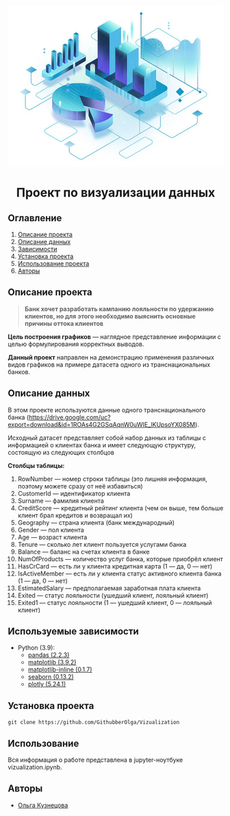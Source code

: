 ![](image.png)
# <center> Проект по визуализации данных </center>
## Оглавление
1. [Описание проекта](#Описание-проекта)
2. [Описание данных](#Описание-данных)
3. [Зависимости](#Зависимости)
4. [Установка проекта](#Установка-проекта)
5. [Использование проекта](#Использование-проекта)
6. [Авторы](#Авторы)

## Описание проекта

> **Банк хочет разработать кампанию лояльности по удержанию клиентов, но для этого необходимо выяснить основные причины оттока клиентов** 

**Цель построения графиков** — наглядное представление информации с целью формулирования корректных выводов.


**Данный проект** направлен на демонстрацию применения различных видов графиков на примере датасета одного из транснациональных банков.


## Описание данных
В этом проекте используются данные одного транснационального банка (https://drive.google.com/uc?export=download&id=1ROAs4G2GSqAqnW0uWIE_lKUpsoYX085M).

Исходный датасет представляет собой набор данных из таблицы с информацией о клиентах банка и имеет следующую структуру, состоящую из следующих столбцов 

**Столбцы таблицы:**

1.	RowNumber — номер строки таблицы (это лишняя информация, поэтому можете сразу от неё избавиться)
2.	CustomerId — идентификатор клиента
3.	Surname — фамилия клиента
4.	CreditScore — кредитный рейтинг клиента (чем он выше, тем больше клиент брал кредитов и возвращал их)
5.	Geography — страна клиента (банк международный)
6.	Gender — пол клиента
7.	Age — возраст клиента
8.	Tenure — сколько лет клиент пользуется услугами банка
9.	Balance — баланс на счетах клиента в банке
10.	NumOfProducts — количество услуг банка, которые приобрёл клиент
11.	HasCrCard — есть ли у клиента кредитная карта (1 — да, 0 — нет)
12.	IsActiveMember — есть ли у клиента статус активного клиента банка (1 — да, 0 — нет)
13.	EstimatedSalary — предполагаемая заработная плата клиента
14.	Exited — статус лояльности (ушедший клиент, лояльный клиент)
15.	Exited1 — статус лояльности (1 — ушедший клиент, 0 — лояльный клиент)


## Используемые зависимости
* Python (3.9):
    * [pandas (2.2.3)](https://pandas.pydata.org)
    * [matplotlib (3.9.2)](https://matplotlib.org)
    * [matplotlib-inline (0.1.7)](https://matplotlib.org)
    * [seaborn (0.13.2)](https://seaborn.pydata.org)
    * [plotly (5.24.1)](https://plotly.com/python/)


## Установка проекта

```
git clone https://github.com/GithubberOlga/Vizualization
```

## Использование
Вся информация о работе представлена в jupyter-ноутбуке vizualization.ipynb.

## Авторы

* [Ольга Кузнецова](https://github.com/GithubberOlga)